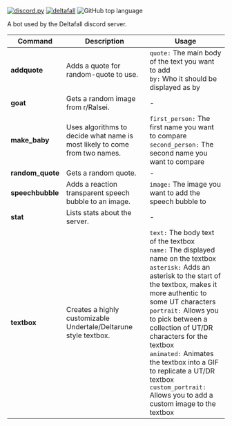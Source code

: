 [![discord.py](https://img.shields.io/badge/discord.py-white?logo=discord&style=flat-square)](https://github.com/Rapptz/discord.py)
[![deltafall](https://img.shields.io/badge/deltafall-white?logo=discord&style=flat-square)](https://discord.gg/hT3HtPSwth)
![GitHub top language](https://img.shields.io/github/languages/top/45-razrblds/YAMB-fixed?style=flat-square&labelColor=white&color=white)




A bot used by the Deltafall discord server.


| Command        | Description                                                                                         | Usage                                                                                                                     |
|----------------|-----------------------------------------------------------------------------------------------------|---------------------------------------------------------------------------------------------------------------------------|
| **addquote**   | Adds a quote for random-quote to use.                                                                | `quote:` The main body of the text you want to add<br>`by:` Who it should be displayed as by                              |
| **goat**       | Gets a random image from r/Ralsei.                                                                   | -                                                                                                                         |
| **make_baby**  | Uses algorithms to decide what name is most likely to come from two names.                           | `first_person:` The first name you want to compare<br>`second_person:` The second name you want to compare                |
| **random_quote** | Gets a random quote.                                                                               | -                                                                                                                         |
| **speechbubble** | Adds a reaction transparent speech bubble to an image.                                             | `image:` The image you want to add the speech bubble to                                                                    |
| **stat**       | Lists stats about the server.                                                                        | -                                                                                                                         |
| **textbox**    | Creates a highly customizable Undertale/Deltarune style textbox.                                     | `text:` The body text of the textbox<br>`name:` The displayed name on the textbox<br>`asterisk:` Adds an asterisk to the start of the textbox, makes it more authentic to some UT characters<br>`portrait:` Allows you to pick between a collection of UT/DR characters for the textbox<br>`animated:` Animates the textbox into a GIF to replicate a UT/DR textbox<br>`custom_portrait:` Allows you to add a custom image to the textbox |



